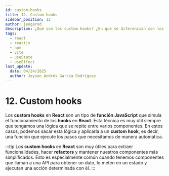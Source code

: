 ```yaml
---
id: custom-hooks
title: 12. Custom hooks
sidebar_position: 12
author: jeogarod
description: ¿Qué son los custom hooks? ¿En qué se diferencian con los hooks?
tags:
  - react
  - reactjs
  - npm
  - vite
  - useState
  - useEffect
last_update:
  date: 04/24/2025
  author: Jeyson Andrés García Rodríguez
---
```


# 12. Custom hooks

Los **custom hooks** en **React** son un tipo de **función JavaScript** que simula el funcionamiento de los **hooks** en **React**. Esta técnica es muy útil siempre que tengamos una lógica que se repite entre varios componentes. En estos casos, podemos sacar esta lógica y aplicarla a un **custom hook**, es decir, una función que ejecute los pasos que necesitamos de manera automática.

:::tip
Los **custom hooks** en **React** son muy útiles para extraer funcionalidades, hacer **refactors** y mantener nuestros componentes más simplificados. Esto es especialmente común cuando tenemos componentes que llaman a una API para obtener un dato, lo meten en un estado y ejecutan una acción determinada con él.
:::